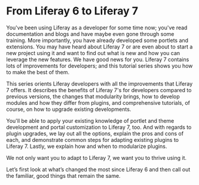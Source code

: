 # From Liferay 6 to Liferay 7 [](id=from-liferay-6-to-liferay-7)

You've been using Liferay as a developer for some time now; you've read
documentation and blogs and have maybe even gone through some training. More
importantly, you have already developed some portlets and extensions. You may
have heard about Liferay 7 or are even about to start a new project using it and
want to find out what is new and how you can leverage the new features. We have
good news for you. Liferay 7 contains lots of improvements for developers; and
this tutorial series shows you how to make the best of them.

This series orients Liferay developers with all the improvements that Liferay 7
offers. It describes the benefits of Liferay 7's for developers compared to
previous versions, the changes that modularity brings, how to develop modules
and how they differ from plugins, and comprehensive tutorials, of course, on how
to upgrade existing developments.

You'll be able to apply your existing knowledge of portlet and theme development
and portal customization to Liferay 7, too. And with regards to plugin upgrades,
we lay out all the options, explain the pros and cons of each, and demonstrate
common steps for adapting existing plugins to Liferay 7. Lastly, we explain how
and when to modularize plugins.

We not only want you to adapt to Liferay 7, we want you to thrive using it.

Let’s first look at what’s changed the most since Liferay 6 and then call out
the familiar, good things that remain the same. 

